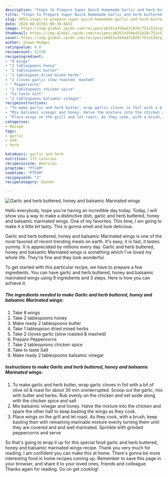 ```yaml
---
description: "Steps to Prepare Super Quick Homemade Garlic and herb buttered, honey and balsamic Marinated wings"
title: "Steps to Prepare Super Quick Homemade Garlic and herb buttered, honey and balsamic Marinated wings"
slug: 4952-steps-to-prepare-super-quick-homemade-garlic-and-herb-buttered-honey-and-balsamic-marinated-wings
date: 2020-08-01T01:09:39.665Z
image: https://img-global.cpcdn.com/recipes/a0261a350ad31820/751x532cq70/garlic-and-herb-buttered-honey-and-balsamic-marinated-wings-recipe-main-photo.jpg
thumbnail: https://img-global.cpcdn.com/recipes/a0261a350ad31820/751x532cq70/garlic-and-herb-buttered-honey-and-balsamic-marinated-wings-recipe-main-photo.jpg
cover: https://img-global.cpcdn.com/recipes/a0261a350ad31820/751x532cq70/garlic-and-herb-buttered-honey-and-balsamic-marinated-wings-recipe-main-photo.jpg
author: Shawn Hodges
ratingvalue: 4.8
reviewcount: 12130
recipeingredient:
- "8 wings"
- "2 tablespoons honey"
- "2 tablespoons butter"
- "1 tablespoon dried mixed herbs"
- "2 cloves garlic slow roasted  mashed"
- " Peppercorns"
- "2 tablespoons chicken spice"
- "to taste Salt"
- "2 tablespoons balsamic vinegar"
recipeinstructions:
- "To make garlic and herb butter, wrap garlic cloves in foil with a bit of olive oil &amp; roast for about 30 min uninterrupted. Scoop out the garlic, mix with butter and herbs. Rub evenly on the chicken and set aside along with the chicken spice and salt"
- "Mix balsamic vinegar and honey. Halve the mixture into the chicken and spare the other half to keep basting the wings as they cook."
- "Place wings on the grill and let roast. As they cook, with a brush, keep basting then with remaining marinade mixture evenly turning them until they are covered and and well marinated. Sprinkle with grinded peppercorns and serve"
categories:
- Recipe
tags:
- garlic
- and
- herb

katakunci: garlic and herb 
nutrition: 173 calories
recipecuisine: American
preptime: "PT14M"
cooktime: "PT55M"
recipeyield: "2"
recipecategory: Dinner

---
```



![Garlic and herb buttered, honey and balsamic Marinated wings](https://img-global.cpcdn.com/recipes/a0261a350ad31820/751x532cq70/garlic-and-herb-buttered-honey-and-balsamic-marinated-wings-recipe-main-photo.jpg)

Hello everybody, hope you're having an incredible day today. Today, I will show you a way to make a distinctive dish, garlic and herb buttered, honey and balsamic marinated wings. One of my favorites. This time, I am going to make it a little bit tasty. This is gonna smell and look delicious.

Garlic and herb buttered, honey and balsamic Marinated wings is one of the most favored of recent trending meals on earth. It's easy, it is fast, it tastes yummy. It is appreciated by millions every day. Garlic and herb buttered, honey and balsamic Marinated wings is something which I've loved my whole life. They're fine and they look wonderful.




To get started with this particular recipe, we have to prepare a few ingredients. You can have garlic and herb buttered, honey and balsamic marinated wings using 9 ingredients and 3 steps. Here is how you can achieve it.

<!--inarticleads1-->

##### The ingredients needed to make Garlic and herb buttered, honey and balsamic Marinated wings:

1. Take 8 wings
1. Take 2 tablespoons honey
1. Make ready 2 tablespoons butter
1. Take 1 tablespoon dried mixed herbs
1. Take 2 cloves garlic (slow roasted &amp; mashed)
1. Prepare  Peppercorns
1. Take 2 tablespoons chicken spice
1. Take to taste Salt
1. Make ready 2 tablespoons balsamic vinegar




<!--inarticleads2-->

##### Instructions to make Garlic and herb buttered, honey and balsamic Marinated wings:

1. To make garlic and herb butter, wrap garlic cloves in foil with a bit of olive oil &amp; roast for about 30 min uninterrupted. Scoop out the garlic, mix with butter and herbs. Rub evenly on the chicken and set aside along with the chicken spice and salt
1. Mix balsamic vinegar and honey. Halve the mixture into the chicken and spare the other half to keep basting the wings as they cook.
1. Place wings on the grill and let roast. As they cook, with a brush, keep basting then with remaining marinade mixture evenly turning them until they are covered and and well marinated. Sprinkle with grinded peppercorns and serve




So that's going to wrap it up for this special food garlic and herb buttered, honey and balsamic marinated wings recipe. Thank you very much for reading. I am confident you can make this at home. There's gonna be more interesting food in home recipes coming up. Remember to save this page in your browser, and share it to your loved ones, friends and colleague. Thanks again for reading. Go on get cooking!
